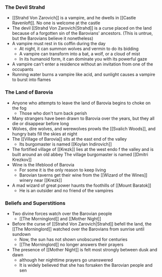 ### The Devil Strahd
- [[Strahd Von Zarovich]] is a vampire, and he dwells in [[Castle Ravenloft]]. No one is welcome at the castle
- The devil [[Strahd Von Zarovich|Strahd]] is a curse placed on the land because of a forgotten sin of the Barovians' ancestors. (This is untrue, but the Barovians believe it nonetheless)
- A vampire must rest in tis coffin during the day
	- At night, it can summon wolves and vermin to do its bidding
	- A vampire can transform into a bat, a wolf, or a cloud of mist
	- In its humanoid form, it can dominate you with its powerful gaze
- A vampire can't enter a residence without an invitation from one of the occupants
- Running water burns a vampire like acid, and sunlight causes a vampire to burst into flames

### The Land of Barovia
- Anyone who attempts to leave the land of Barovia begins to choke on the fog
	- Those who don't turn back perish
- Many strangers have been drawn to Barovia over the years, but they all die or disappear before long
- Wolves, dire wolves, and werewolves prowls the [[Svalich Woods]], and hungry bats fill the skies at night
- The [[Village of Barovia]] sits at the east end of the valley
	- Its burgomaster is named [[Koylan Indirovich]]
- The fortified village of [[Krezk]] lies at the west endo f the valley and is built around an old abbey
	 The village burgomaster is named [[Dmitri Krezkov]]
- Wine is the lifeblood of Barovia
	- For some it is the only reason to keep living
	- Barovian taverns get their wine from the [[Wizard of the Wines]] winery near [[Krezk]]
- A mad wizard of great power haunts the foothills of [[Mount Baratok]]
	- He is an outsider and no friend of the vampires

### Beliefs and Superstitions
- Two divine forces watch over the Barovian people
	- [[The Morninglord]] and [[Mother Night]]
- Before the curse of [[Strahd Von Zarovich|Strahd]] befell the land, the [[The Morninglord]] watched over the Barovians from sunrise until sundown
	- Now, the sun has not shown unobscured for centuries
	- [[The Morninglord]] no longer answers their prayers
- The presence of [[Mother Night]] is felt most strongly between dusk and dawn
	- although her nighttime prayers go unanswered
	- It is widely believed that she has forsaken  the Barovian people and sen
